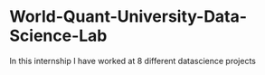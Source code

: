 # World-Quant-University-Data-Science-Lab
In this internship I have worked at 8 different datascience projects
